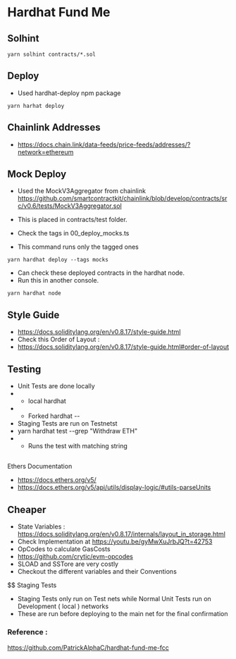 # Hardhat Fund Me

## Solhint

```
yarn solhint contracts/*.sol
```

## Deploy

- Used hardhat-deploy npm package  
```
yarn harhat deploy
```

## Chainlink Addresses

- https://docs.chain.link/data-feeds/price-feeds/addresses/?network=ethereum

## Mock Deploy 

- Used the MockV3Aggregator from chainlink https://github.com/smartcontractkit/chainlink/blob/develop/contracts/src/v0.6/tests/MockV3Aggregator.sol
- This is placed in contracts/test folder. 

- Check the tags in 00_deploy_mocks.ts 
- This command runs only the tagged ones
```
yarn hardhat deploy --tags mocks
```
- Can check these deployed contracts in the  hardhat node. 
- Run this in another console.

```
yarn hardhat node
```
## Style Guide 

- https://docs.soliditylang.org/en/v0.8.17/style-guide.html
- Check this Order of Layout :
- https://docs.soliditylang.org/en/v0.8.17/style-guide.html#order-of-layout


## Testing

- Unit Tests are done locally
- - local hardhat
- - Forked hardhat
--
- Staging Tests are run on Testnetst 
- yarn hardhat test --grep "Withdraw ETH"
- - Runs the test with matching string 

## 
Ethers Documentation 

- https://docs.ethers.org/v5/
- https://docs.ethers.org/v5/api/utils/display-logic/#utils-parseUnits


## Cheaper

- State Variables : https://docs.soliditylang.org/en/v0.8.17/internals/layout_in_storage.html
- Check Implementation at https://youtu.be/gyMwXuJrbJQ?t=42753
- OpCodes to calculate GasCosts
- https://github.com/crytic/evm-opcodes
- SLOAD and SSTore are very costly 
- Checkout the different variables and their Conventions

$$ Staging Tests

- Staging Tests only run on Test nets while Normal Unit Tests run on Development ( local ) networks
- These are run before deploying to the main net for the final confirmation

### Reference : 
https://github.com/PatrickAlphaC/hardhat-fund-me-fcc
